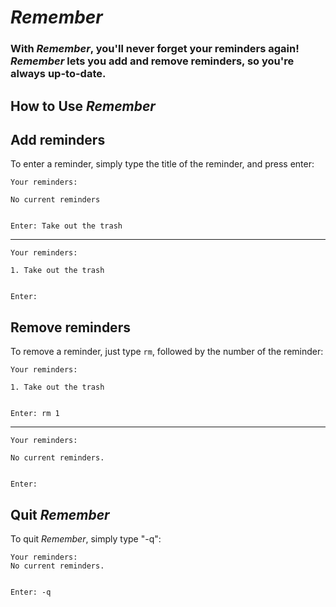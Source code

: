 # *Remember*

### With *Remember*, you'll never forget your reminders again! *Remember* lets you add and remove reminders, so you're always up-to-date.

## How to Use *Remember*


## Add reminders

To enter a reminder, simply type the title of the reminder, and press enter: 

```
Your reminders:

No current reminders


Enter: Take out the trash 
```
***
```
Your reminders:

1. Take out the trash


Enter:
```

## Remove reminders

To remove a reminder, just type `rm`, followed by the number of the reminder:

```
Your reminders:

1. Take out the trash


Enter: rm 1
```
***
```
Your reminders:

No current reminders.


Enter:
```

## Quit *Remember*

To quit *Remember*, simply type "-q":

```
Your reminders:
No current reminders.


Enter: -q
```
